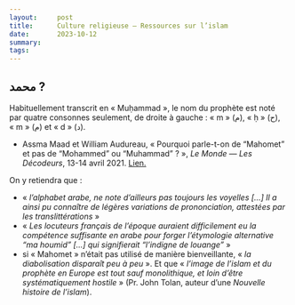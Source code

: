 ```yaml
---
layout:     post
title:      Culture religieuse — Ressources sur l’islam
date:       2023-10-12
summary:    
tags: 
---
```


## محمد ?

Habituellement transcrit en « Muḥammad », le nom du prophète est noté par quatre consonnes seulement, de droite à gauche : « m » (م), « ḥ » (ح), « m » (م) et « d » (د). 

- Assma Maad et William Audureau, « Pourquoi parle-t-on de “Mahomet” et pas de “Mohammed” ou “Muhammad” ? », *Le Monde* — *Les Décodeurs*,  13-14 avril 2021. [Lien.](https://www.lemonde.fr/les-decodeurs/article/2021/04/13/pourquoi-parle-t-on-de-mahomet-et-pas-de-mohammed-ou-muhammad_6076539_4355770.html)

On y retiendra que :
- « *l’alphabet arabe, ne note d’ailleurs pas toujours les voyelles \[…] Il a ainsi pu connaître de légères variations de prononciation, attestées par les translittérations* »
- « *Les locuteurs français de l’époque auraient difficilement eu la compétence suffisante en arabe pour forger l’étymologie alternative “ma houmid” […] qui signifierait “l’indigne de louange”* »
- si « Mahomet » n’était pas utilisé de manière bienveillante, « *la diabolisation disparaît peu à peu* ». Et que « *l’image de l’islam et du prophète en Europe est tout sauf monolithique, et loin d’être systématiquement hostile* » (Pr. John Tolan, auteur d’une *Nouvelle histoire de l’islam*).

